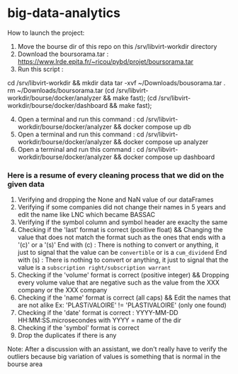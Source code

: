 # big-data-analytics


How to launch the project:

1. Move the bourse dir of this repo on this /srv/libvirt-workdir directory
2. Download the boursorama.tar : https://www.lrde.epita.fr/~ricou/pybd/projet/boursorama.tar
3. Run this script :

cd /srv/libvirt-workdir && mkdir data
tar -xvf ~/Downloads/bousorama.tar .
rm ~/Downloads/boursorama.tar
(cd /srv/libvirt-workdir/bourse/docker/analyzer && make fast);
(cd /srv/libvirt-workdir/bourse/docker/dashboard && make fast);

4. Open a terminal and run this command : cd /srv/libvirt-workdir/bourse/docker/analyzer && docker compose up db
5. Open a terminal and run this command : cd /srv/libvirt-workdir/bourse/docker/analyzer && docker compose up analyzer
6. Open a terminal and run this command : cd /srv/libvirt-workdir/bourse/docker/analyzer && docker compose up dashboard


### Here is a resume of every cleaning process that we did on the given data  ###

1. Verifying and dropping the None and NaN value of our dataFrames
2. Verifying if some companies did not change their names in 5 years and edit the name like LNC which became BASSAC
3. Verifying if the symbol column and symbol header are exaclty the same
4. Checking if the 'last' format is correct (positive float) && Changing the value that does not match the format such as the ones that ends with a '(c)' or a '(s)'
     End with (c) : There is nothing to convert or anything, it just to signal that the value can be `convertible` or is a `cum_dividend`
     End with (s) : There is nothing to convert or anything, it just to signal that the value is a `subscription right/subscription warrant`
5. Checking if the 'volume' format is correct (positive integer) && Dropping every volume value that are negative such as the value from the XXX company or the XXX company
6. Checking if the 'name' format is correct (all caps) && Edit the names that are not alike Ex:  'PLASTiVALOIRE' != 'PLASTIVALOIRE' (only one found)
7. Checking if the 'date' format is correct : YYYY-MM-DD HH:MM:SS.microsecondes with YYYY = name of the dir
8. Checking if the 'symbol' format is correct
9. Drop the duplicates if there is any

Note:
After a discussion with an assistant, we don't really have to verify the outliers because big variation of values is something that is normal in the bourse area
